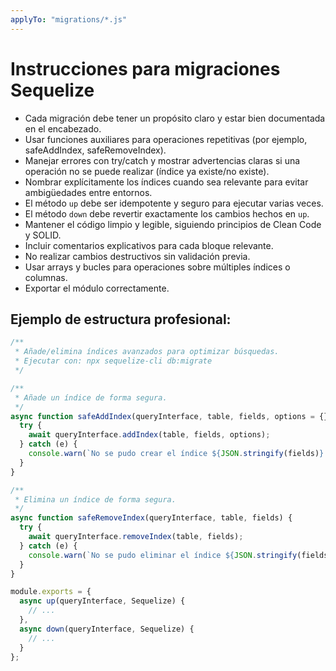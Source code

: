 ```yaml
---
applyTo: "migrations/*.js"
---
```

# Instrucciones para migraciones Sequelize

- Cada migración debe tener un propósito claro y estar bien documentada en el encabezado.
- Usar funciones auxiliares para operaciones repetitivas (por ejemplo, safeAddIndex, safeRemoveIndex).
- Manejar errores con try/catch y mostrar advertencias claras si una operación no se puede realizar (índice ya existe/no existe).
- Nombrar explícitamente los índices cuando sea relevante para evitar ambigüedades entre entornos.
- El método `up` debe ser idempotente y seguro para ejecutar varias veces.
- El método `down` debe revertir exactamente los cambios hechos en `up`.
- Mantener el código limpio y legible, siguiendo principios de Clean Code y SOLID.
- Incluir comentarios explicativos para cada bloque relevante.
- No realizar cambios destructivos sin validación previa.
- Usar arrays y bucles para operaciones sobre múltiples índices o columnas.
- Exportar el módulo correctamente.

## Ejemplo de estructura profesional:
```js
/**
 * Añade/elimina índices avanzados para optimizar búsquedas.
 * Ejecutar con: npx sequelize-cli db:migrate
 */

/**
 * Añade un índice de forma segura.
 */
async function safeAddIndex(queryInterface, table, fields, options = {}) {
  try {
    await queryInterface.addIndex(table, fields, options);
  } catch (e) {
    console.warn(`No se pudo crear el índice ${JSON.stringify(fields)} en ${table}: ${e.message}`);
  }
}

/**
 * Elimina un índice de forma segura.
 */
async function safeRemoveIndex(queryInterface, table, fields) {
  try {
    await queryInterface.removeIndex(table, fields);
  } catch (e) {
    console.warn(`No se pudo eliminar el índice ${JSON.stringify(fields)} en ${table}: ${e.message}`);
  }
}

module.exports = {
  async up(queryInterface, Sequelize) {
    // ...
  },
  async down(queryInterface, Sequelize) {
    // ...
  }
};
```
